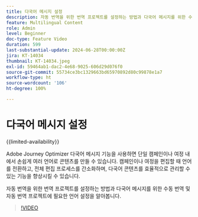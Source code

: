 ```yaml
---
title: 다국어 메시지 설정
description: 자동 번역을 위한 번역 프로젝트를 설정하는 방법과 다국어 메시지를 위한 수동 번역 및 자동 번역 프로젝트에 필요한 언어 설정을 알아봅니다.
feature: Multilingual Content
role: Admin
level: Beginner
doc-type: Feature Video
duration: 599
last-substantial-update: 2024-06-28T00:00:00Z
jira: KT-14034
thumbnail: KT-14034.jpeg
exl-id: 59464ab1-dac2-4e68-9025-606d29d076f0
source-git-commit: 55734ce3bc1329663bd65970892d80c99878e1a7
workflow-type: ht
source-wordcount: '106'
ht-degree: 100%

---
```


# 다국어 메시지 설정

{{limited-availability}}

Adobe Journey Optimizer 다국어 메시지 기능을 사용하면 단일 캠페인이나 여정 내에서 손쉽게 여러 언어로 콘텐츠를 만들 수 있습니다. 캠페인이나 여정을 편집할 때 언어를 전환하고, 전체 편집 프로세스를 간소화하며, 다국어 콘텐츠를 효율적으로 관리할 수 있는 기능을 향상시킬 수 있습니다.

자동 번역을 위한 번역 프로젝트를 설정하는 방법과 다국어 메시지를 위한 수동 번역 및 자동 번역 프로젝트에 필요한 언어 설정을 알아봅니다.
 
>[!VIDEO](https://video.tv.adobe.com/v/3430661/?learn=on)
